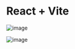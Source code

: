 # React + Vite
![image](https://github.com/Praneeth2862/catalog-task/assets/95529324/c88ed0ff-abfe-4041-a3ca-d6342f38ac55)

![image](https://github.com/Praneeth2862/catalog-task/assets/95529324/e784e794-c0a0-4884-a257-f4aa1c9faad6)
